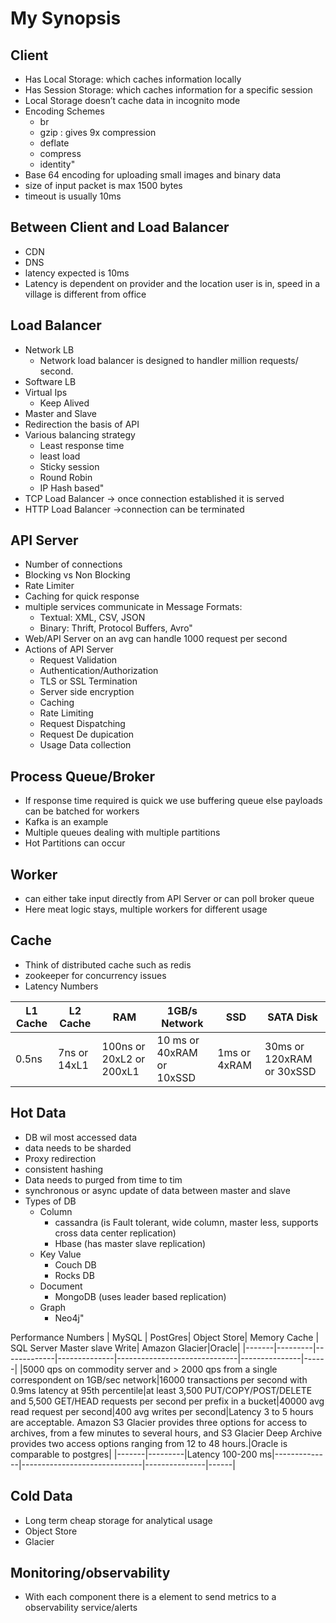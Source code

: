 # My Synopsis


## Client
* Has Local Storage: which caches information locally
* Has Session Storage: which caches information for a specific session
* Local Storage doesn’t cache data in incognito mode
* Encoding Schemes
  * br
  * gzip : gives 9x compression
  * deflate
  * compress
  * identity"
* Base 64 encoding for uploading small images and binary data
* size of input packet is max 1500 bytes
* timeout is usually 10ms

## Between Client and Load Balancer

* CDN
* DNS
* latency expected is 10ms
* Latency is dependent on provider and the location user is in, speed in a village is different from office

## Load Balancer
* Network LB
  * Network load balancer is designed to handler million requests/ second.
* Software LB
* Virtual Ips
  * Keep Alived
* Master and Slave
* Redirection the basis of API
* Various balancing strategy
  * Least response time
  * least load
  * Sticky session
  * Round Robin
  * IP Hash based"
* TCP Load Balancer -> once connection established it is served
* HTTP Load Balancer ->connection can be terminated

## API Server
* Number of connections
* Blocking vs Non Blocking
* Rate Limiter
* Caching for quick response
* multiple services communicate in Message Formats:
  * Textual: XML, CSV, JSON
  * Binary: Thrift, Protocol Buffers, Avro"
* Web/API Server on an avg can handle 1000 request per second
* Actions of API Server
  * Request Validation
  * Authentication/Authorization
  * TLS or SSL Termination
  * Server side encryption
  * Caching
  * Rate Limiting
  * Request Dispatching
  * Request De dupication
  * Usage Data collection

## Process Queue/Broker
* If response time required is quick we use buffering queue else payloads can be batched for workers
* Kafka is an example
* Multiple queues dealing with multiple partitions
* Hot Partitions can occur

## Worker
* can either take input directly from API Server or can poll broker queue
* Here meat logic stays, multiple workers for different usage

## Cache
* Think of distributed cache such as redis
* zookeeper for concurrency issues
* Latency Numbers

| L1 Cache | L2 Cache    | RAM                    | 1GB/s Network           | SSD         | SATA Disk               |
|----------|-------------|------------------------|-------------------------|-------------|-------------------------|
| 0.5ns    | 7ns or 14xL1|100ns or 20xL2 or 200xL1|10 ms or 40xRAM or 10xSSD| 1ms or 4xRAM|30ms or 120xRAM or 30xSSD|

## Hot Data
* DB wil most accessed data
* data needs to be sharded
* Proxy redirection
* consistent hashing
* Data needs to purged from time to tim
* synchronous or async update of data between master and slave
* Types of DB
  * Column
    * cassandra (is Fault tolerant, wide column, master less, supports cross data center replication)
    * Hbase (has master slave replication)
  * Key Value
    * Couch DB
    * Rocks DB
  * Document
    * MongoDB (uses leader based replication)
  * Graph
    * Neo4j"

Performance Numbers
| MySQL | PostGres| Object Store| Memory Cache | SQL Server Master slave Write| Amazon Glacier|Oracle|
|-------|---------|-------------|--------------|------------------------------|---------------|------|
|5000 qps on commodity server and > 2000 qps from a single correspondent on 1GB/sec network|16000 transactions per second with  0.9ms latency at 95th percentile|at least 3,500 PUT/COPY/POST/DELETE and 5,500 GET/HEAD requests per second per prefix in a bucket|40000 avg read request per second|400 avg writes per second|Latency 3 to 5 hours are acceptable. Amazon S3 Glacier provides three options for access to archives, from a few minutes to several hours, and S3 Glacier Deep Archive provides two access options ranging from 12 to 48 hours.|Oracle is comparable to postgres|
|-------|---------|Latency 100-200 ms|--------------|------------------------------|---------------|------|


## Cold Data
* Long term cheap storage for analytical usage
* Object Store
* Glacier


## Monitoring/observability
* With each component there is a element to send metrics to a observability service/alerts
